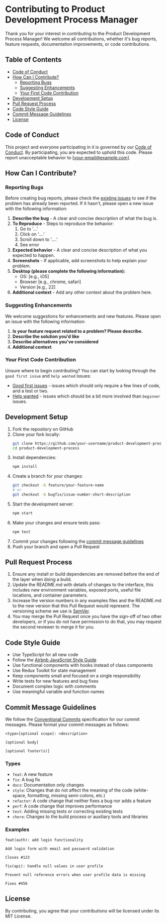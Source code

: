 # Contributing to Product Development Process Manager

Thank you for your interest in contributing to the Product Development Process Manager! We welcome all contributions, whether it's bug reports, feature requests, documentation improvements, or code contributions.

## Table of Contents

- [Code of Conduct](#code-of-conduct)
- [How Can I Contribute?](#how-can-i-contribute)
  - [Reporting Bugs](#reporting-bugs)
  - [Suggesting Enhancements](#suggesting-enhancements)
  - [Your First Code Contribution](#your-first-code-contribution)
- [Development Setup](#development-setup)
- [Pull Request Process](#pull-request-process)
- [Code Style Guide](#code-style-guide)
- [Commit Message Guidelines](#commit-message-guidelines)
- [License](#license)

## Code of Conduct

This project and everyone participating in it is governed by our [Code of Conduct](CODE_OF_CONDUCT.md). By participating, you are expected to uphold this code. Please report unacceptable behavior to [your-email@example.com].

## How Can I Contribute?

### Reporting Bugs

Before creating bug reports, please check the [existing issues](https://github.com/your-username/product-development-process/issues) to see if the problem has already been reported. If it hasn't, please open a new issue with the following information:

1. **Describe the bug** - A clear and concise description of what the bug is.
2. **To Reproduce** - Steps to reproduce the behavior:
   1. Go to '...'
   2. Click on '....'
   3. Scroll down to '....'
   4. See error
3. **Expected behavior** - A clear and concise description of what you expected to happen.
4. **Screenshots** - If applicable, add screenshots to help explain your problem.
5. **Desktop (please complete the following information):**
   - OS: [e.g., iOS]
   - Browser [e.g., chrome, safari]
   - Version [e.g., 22]
6. **Additional context** - Add any other context about the problem here.

### Suggesting Enhancements

We welcome suggestions for enhancements and new features. Please open an issue with the following information:

1. **Is your feature request related to a problem? Please describe.**
2. **Describe the solution you'd like**
3. **Describe alternatives you've considered**
4. **Additional context**

### Your First Code Contribution

Unsure where to begin contributing? You can start by looking through the `good first issue` and `help wanted` issues:

- [Good first issues](https://github.com/your-username/product-development-process/labels/good%20first%20issue) - issues which should only require a few lines of code, and a test or two.
- [Help wanted](https://github.com/your-username/product-development-process/labels/help%20wanted) - issues which should be a bit more involved than `beginner` issues.

## Development Setup

1. Fork the repository on GitHub
2. Clone your fork locally:
   ```bash
   git clone https://github.com/your-username/product-development-process.git
   cd product-development-process
   ```
3. Install dependencies:
   ```bash
   npm install
   ```
4. Create a branch for your changes:
   ```bash
   git checkout -b feature/your-feature-name
   # or
   git checkout -b bugfix/issue-number-short-description
   ```
5. Start the development server:
   ```bash
   npm start
   ```
6. Make your changes and ensure tests pass:
   ```bash
   npm test
   ```
7. Commit your changes following the [commit message guidelines](#commit-message-guidelines)
8. Push your branch and open a Pull Request

## Pull Request Process

1. Ensure any install or build dependencies are removed before the end of the layer when doing a build.
2. Update the README.md with details of changes to the interface, this includes new environment variables, exposed ports, useful file locations, and container parameters.
3. Increase the version numbers in any examples files and the README.md to the new version that this Pull Request would represent. The versioning scheme we use is [SemVer](http://semver.org/).
4. You may merge the Pull Request once you have the sign-off of two other developers, or if you do not have permission to do that, you may request the second reviewer to merge it for you.

## Code Style Guide

- Use TypeScript for all new code
- Follow the [Airbnb JavaScript Style Guide](https://github.com/airbnb/javascript)
- Use functional components with hooks instead of class components
- Use Redux Toolkit for state management
- Keep components small and focused on a single responsibility
- Write tests for new features and bug fixes
- Document complex logic with comments
- Use meaningful variable and function names

## Commit Message Guidelines

We follow the [Conventional Commits](https://www.conventionalcommits.org/) specification for our commit messages. Please format your commit messages as follows:

```
<type>[optional scope]: <description>

[optional body]

[optional footer(s)]
```

### Types

- `feat`: A new feature
- `fix`: A bug fix
- `docs`: Documentation only changes
- `style`: Changes that do not affect the meaning of the code (white-space, formatting, missing semi-colons, etc.)
- `refactor`: A code change that neither fixes a bug nor adds a feature
- `perf`: A code change that improves performance
- `test`: Adding missing tests or correcting existing tests
- `chore`: Changes to the build process or auxiliary tools and libraries

### Examples

```
feat(auth): add login functionality

Add login form with email and password validation

Closes #123
```

```
fix(api): handle null values in user profile

Prevent null reference errors when user profile data is missing

Fixes #456
```

## License

By contributing, you agree that your contributions will be licensed under its MIT License.
